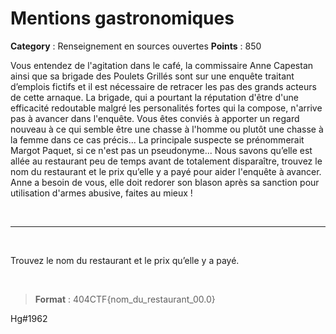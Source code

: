 # Mentions gastronomiques

**Category** : Renseignement en sources ouvertes
**Points** : 850

Vous entendez de l'agitation dans le café, la commissaire Anne Capestan ainsi que sa brigade des Poulets Grillés sont sur une enquête traitant d’emplois fictifs et il est nécessaire de retracer les pas des grands acteurs de cette arnaque.  La brigade, qui a pourtant la réputation d'être d'une efficacité redoutable malgré les personalités fortes qui la compose, n'arrive pas à avancer dans l'enquête. Vous êtes conviés à apporter un regard nouveau à ce qui semble être une chasse à l'homme ou plutôt une chasse à la femme dans ce cas précis... La principale suspecte se prénommerait Margot Paquet, si ce n'est pas un pseudonyme... Nous savons qu’elle est allée au restaurant peu de temps avant de totalement disparaître, trouvez le nom du restaurant et le prix qu’elle y a payé pour aider l'enquête à avancer. Anne a besoin de vous, elle doit redorer son blason après sa sanction pour utilisation d'armes abusive, faites au mieux !

<p class="space">&nbsp;</p>

***
<p class="space">&nbsp;</p>

Trouvez le nom du restaurant et le prix qu’elle y a payé.

<p class="space">&nbsp;</p>

> **Format** : 404CTF{nom_du_restaurant_00.0}

<div class="author">Hg#1962</div>



